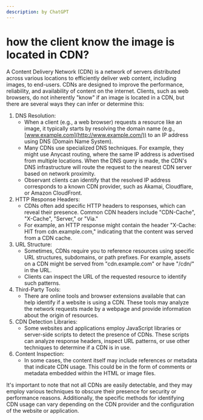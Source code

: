```yaml
---
description: by ChatGPT
---
```


# how the client know the image is located in CDN?

A Content Delivery Network (CDN) is a network of servers distributed across various locations to efficiently deliver web content, including images, to end-users. CDNs are designed to improve the performance, reliability, and availability of content on the internet. Clients, such as web browsers, do not inherently "know" if an image is located in a CDN, but there are several ways they can infer or determine this:

1. DNS Resolution:
   * When a client (e.g., a web browser) requests a resource like an image, it typically starts by resolving the domain name (e.g., [www.example.com](http://www.example.com/)) to an IP address using DNS (Domain Name System).
   * Many CDNs use specialized DNS techniques. For example, they might use Anycast routing, where the same IP address is advertised from multiple locations. When the DNS query is made, the CDN's DNS infrastructure will route the request to the nearest CDN server based on network proximity.
   * Observant clients can identify that the resolved IP address corresponds to a known CDN provider, such as Akamai, Cloudflare, or Amazon CloudFront.
2. HTTP Response Headers:
   * CDNs often add specific HTTP headers to responses, which can reveal their presence. Common CDN headers include "CDN-Cache", "X-Cache", "Server," or "Via."
   * For example, an HTTP response might contain the header "X-Cache: HIT from cdn.example.com," indicating that the content was served from a CDN cache.
3. URL Structure:
   * Sometimes, CDNs require you to reference resources using specific URL structures, subdomains, or path prefixes. For example, assets on a CDN might be served from "cdn.example.com" or have "/cdn/" in the URL.
   * Clients can inspect the URL of the requested resource to identify such patterns.
4. Third-Party Tools:
   * There are online tools and browser extensions available that can help identify if a website is using a CDN. These tools may analyze the network requests made by a webpage and provide information about the origin of resources.
5. CDN Detection Libraries:
   * Some websites and applications employ JavaScript libraries or server-side scripts to detect the presence of CDNs. These scripts can analyze response headers, inspect URL patterns, or use other techniques to determine if a CDN is in use.
6. Content Inspection:
   * In some cases, the content itself may include references or metadata that indicate CDN usage. This could be in the form of comments or metadata embedded within the HTML or image files.

It's important to note that not all CDNs are easily detectable, and they may employ various techniques to obscure their presence for security or performance reasons. Additionally, the specific methods for identifying CDN usage can vary depending on the CDN provider and the configuration of the website or application.
